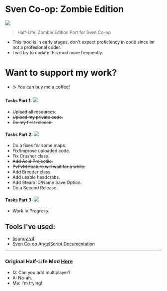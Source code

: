 # Sven Co-op: Zombie Edition
![](https://i.imgur.com/ee9K4AJ.png)
> Half-Life: Zombie Edition Port for Sven Co-op

- This mod is in early stages, don't expect proficiency in code since im not a profesional coder.
- I will try to update this mod more frequently.
# Want to support my work?
- ☕ <a href="https://www.buymeacoffee.com/GHmods">You can buy me a coffee!</a>

#### Tasks Part 1: ![](https://geps.dev/progress/100)
  - ~~Upload all resources.~~
  - ~~Upload my private code.~~
  - ~~Do my first release.~~
#### Tasks Part 2: ![](https://geps.dev/progress/22)
  - Do a fixes for some maps.
  - Fix/Improve uploaded code.
  - Fix Crusher class.
  - ~~Add Acid Projectile.~~
  - ~~PvPvM Feature will wait for a while.~~
  - Add Breeder class.
  - Add usable headcrabs.
  - Add Steam ID/Name Save Option.
  - Do a Second Release.
#### Tasks Part 3: ![](https://geps.dev/progress/1)
  - ~~Work In Progress.~~

## Tools I've used:
* <a href="https://github.com/wootguy/bspguy/releases/tag/v4">bspguy v4</a>
* <a href="https://baso88.github.io/SC_AngelScript/docs/">Sven Co-op AngelScript Documentation</a>
---
### Original Half-Life Mod <a href="https://www.moddb.com/mods/half-life-zombie-edition">Here</a>
* Q: Can you add multiplayer?
* A: Na-ah.
* Me: I'm trying!
